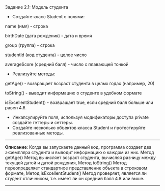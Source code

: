 
Задание 2.1: Модель студента

- Создайте класс  Student с полями: 

name (имя) - строка

birthDate (дата рождения) - дата и время

group (группа) - строка

studentId (код студента) - целое число

averageScore (средний балл) - число с плавающей точкой

- Реализуйте методы: 

getAge() - возвращает возраст студента в целых годах (например, 20)

toString() - выводит информацию о студенте в удобном формате

isExcellentStudent() - возвращает true, если средний балл больше или равен 4.8.

- Инкапсулируйте поля, используя модификаторы доступа private создайте геттеры и сеттеры.
- Создайте несколько объектов класса Student и протестируйте реализованные методы.


***
**Описание**: Когда вы запускаете данный код, программа создает два экземпляра студента и выводит информацию о каждом из них. Метод getAge()
Метод вычисляет возраст студента, вычисляя разницу между текущей датой и датой рождения, Метод toString()
Метод переопределяет стандартное представление объекта в строковом формате, Метод isExcellentStudent()
Метод проверяет, является ли студент отличником, т.е. имеет ли он средний балл 4.8 или выше.
***